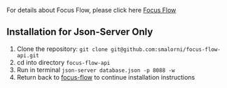 For details about Focus Flow, please click here <a href="https://github.com/smalorni/focus-flow" target="_blank">Focus Flow</a>

## Installation for Json-Server Only
1. Clone the repository: `git clone git@github.com:smalorni/focus-flow-api.git`
2. cd into directory `focus-flow-api`
3. Run in terminal `json-server database.json -p 8088 -w`
4. Return back to <a href="https://github.com/smalorni/focus-flow" target="_blank">focus-flow</a> to continue installation instructions
